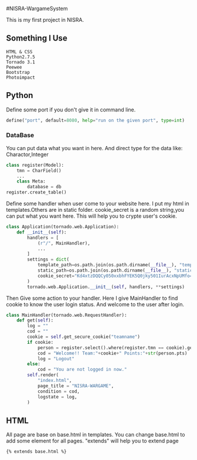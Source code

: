 #NISRA-WargameSystem

This is my first project in NISRA.

## Something I Use

```
HTML & CSS 
Python2.7.5 
Tornado 3.1 
Peewee        
Bootstrap     
Photoimpact 
```

## Python

Define some port if you don't give it in command line.

```python
define("port", default=8080, help="run on the given port", type=int)  
```

### DataBase

You can put data what you want in here.
And direct type for the data like: Charactor,Integer

```python
class register(Model):
    tmn = CharField()
    ...
    class Meta:
        database = db  
register.create_table()
```

Define some handler when user come to your website here.
I put my html in templates.Others are in static folder.
cookie_secret is a random string,you can put what you want here.
This will help you to crypte user's cookie.

```python
class Application(tornado.web.Application):   
    def __init__(self):
        handlers = [   
            (r"/", MainHandler),
            ...
        ]   
        settings = dict(   
            template_path=os.path.join(os.path.dirname(__file__), "templates"),   
            static_path=os.path.join(os.path.dirname(__file__), "static"),
            cookie_secret="Kd4xtzDQQCy050xxbhFYEK5Q0jky501IurAcxNpUMfo=",               
        )   
        tornado.web.Application.__init__(self, handlers, **settings)
```

Then Give some action to your handler.
Here I give MainHandler to find cookie to know the user login status.
And welcome to the user after login.

```python
class MainHandler(tornado.web.RequestHandler):   
    def get(self):
        log = ""
        cod = ""
        cookie = self.get_secure_cookie("teamname")
        if cookie:
            person = register.select().where(register.tmn == cookie).get()
            cod = "Welcome!! Team:"+cookie+" Points:"+str(person.pts)
            log = "Logout"
        else:
            cod = "You are not logged in now."   
        self.render(   
            "index.html",   
            page_title = "NISRA-WARGAME",
            condition = cod,
            logstate = log,               
        )
```

## HTML

All page are base on base.html in templates.
You can change base.html to add some element for all pages.
"extends" will help you to extend page

```
{% extends base.html %}
```

